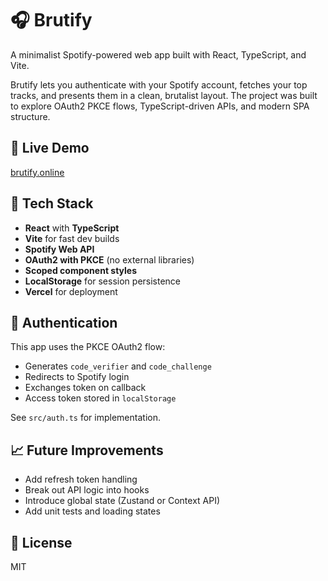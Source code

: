 # 🎧 Brutify

A minimalist Spotify-powered web app built with React, TypeScript, and Vite.

Brutify lets you authenticate with your Spotify account, fetches your top tracks, and presents them in a clean, brutalist layout. The project was built to explore OAuth2 PKCE flows, TypeScript-driven APIs, and modern SPA structure.

## 🚀 Live Demo

[brutify.online](brutify.online)

## 🔧 Tech Stack

- **React** with **TypeScript**
- **Vite** for fast dev builds
- **Spotify Web API**
- **OAuth2 with PKCE** (no external libraries)
- **Scoped component styles**
- **LocalStorage** for session persistence
- **Vercel** for deployment

## 🔐 Authentication

This app uses the PKCE OAuth2 flow:
- Generates `code_verifier` and `code_challenge`
- Redirects to Spotify login
- Exchanges token on callback
- Access token stored in `localStorage`

See `src/auth.ts` for implementation.

## 📈 Future Improvements

- Add refresh token handling
- Break out API logic into hooks
- Introduce global state (Zustand or Context API)
- Add unit tests and loading states

## 📄 License

MIT
